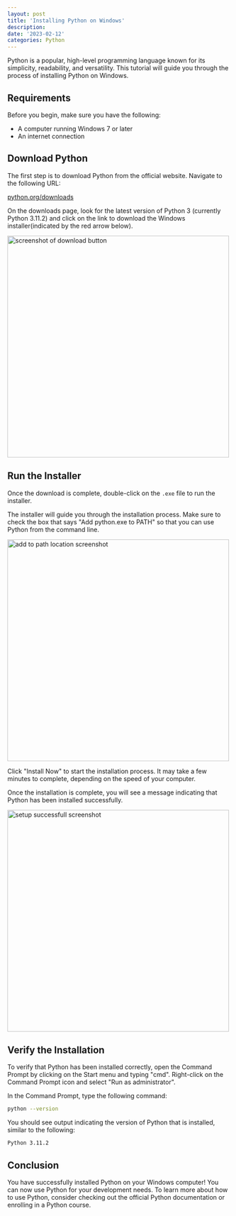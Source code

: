 ```yaml
---
layout: post
title: 'Installing Python on Windows'
description:
date: '2023-02-12'
categories: Python
---
```


Python is a popular, high-level programming language known for its simplicity, readability, and versatility. This tutorial will guide you through the process of installing Python on Windows.

## Requirements

Before you begin, make sure you have the following:

- A computer running Windows 7 or later
- An internet connection

## Download Python

The first step is to download Python from the official website. Navigate to the following URL:

[python.org/downloads](https://www.python.org/downloads/)

On the downloads page, look for the latest version of Python 3 (currently Python 3.11.2) and click on the link to download the Windows installer(indicated by the red arrow below).

<img src='/assets/images/download_button.png' width=500 alt='screenshot of download button' />

## Run the Installer

Once the download is complete, double-click on the `.exe` file to run the installer.

The installer will guide you through the installation process. Make sure to check the box that says "Add python.exe to PATH" so that you can use Python from the command line.

<img src='/assets/images/add_to_path.png' width=500 alt='add to path location screenshot' />

Click "Install Now" to start the installation process. It may take a few minutes to complete, depending on the speed of your computer.

Once the installation is complete, you will see a message indicating that Python has been installed successfully.

<img src='/assets/images/setup_successfull.png' width=500 alt='setup successfull screenshot' />

## Verify the Installation

To verify that Python has been installed correctly, open the Command Prompt by clicking on the Start menu and typing "cmd". Right-click on the Command Prompt icon and select "Run as administrator".

In the Command Prompt, type the following command:

```bash
python --version
```

You should see output indicating the version of Python that is installed, similar to the following:

```bash
Python 3.11.2
```

## Conclusion

You have successfully installed Python on your Windows computer! You can now use Python for your development needs. To learn more about how to use Python, consider checking out the official Python documentation or enrolling in a Python course.
